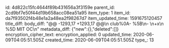 id: 4d822c15fc4644f89b431656a3f3159e
parent_id: 2cd9bf7e50f44d19b658acc08ea51a95
item_type: 1
item_id: da7f93502f4b48e1a2a48ea2f98267d7
item_updated_time: 1591675120457
title_diff: 
body_diff: "@@ -1293,17 +1293,17 @@\n club%0A- %5B\n- \n+x\n %5D MIT OC\n"
metadata_diff: {"new":{},"deleted":[]}
encryption_cipher_text: 
encryption_applied: 0
updated_time: 2020-06-09T04:05:51.505Z
created_time: 2020-06-09T04:05:51.505Z
type_: 13